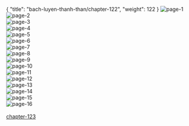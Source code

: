 { "title": "bach-luyen-thanh-than/chapter-122", "weight": 122 }
<img src="bach-luyen-thanh-than_0122_01-b48d529dc6bf58e43e8b6edc76ae6b35.webp" alt="page-1" origin="http://1.bp.blogspot.com/-07JvGyJtaLM/WVYNuqVoTmI/AAAAAAAAroU/Nr4yvIKUELglCn85sN3MCMxWYLFf0Rb0wCHMYCw/2.jpg?imgmax=0"><br/>
<img src="bach-luyen-thanh-than_0122_02-fb407e8a653bc9727ba1e297d0ff6ce0.webp" alt="page-2" origin="http://1.bp.blogspot.com/-fdnGf2fG28s/WVYNwBDgjBI/AAAAAAAAroY/EMfseAaHUYg6yF1b6gbizpTFNPDUmY84ACHMYCw/3.jpg?imgmax=0"><br/>
<img src="bach-luyen-thanh-than_0122_03-518f6243119eaf6c58be34e9a55d40a5.webp" alt="page-3" origin="http://1.bp.blogspot.com/-DX02D5v-K_M/WVYNxd7ywXI/AAAAAAAAroc/94oOOcmvJ84PeP1IoAOR0LCiajob1SmigCHMYCw/4.jpg?imgmax=0"><br/>
<img src="bach-luyen-thanh-than_0122_04-d5e267533d1acf1a226e11de8fa43719.webp" alt="page-4" origin="http://1.bp.blogspot.com/-l3lY6GZeohs/WVYNzYbTJFI/AAAAAAAArog/G5AslZftS1oIDCQ7kGxz05Ea5QWAJdoXQCHMYCw/5.jpg?imgmax=0"><br/>
<img src="bach-luyen-thanh-than_0122_05-114fb9efd2036a62df2cfae6abcb30fb.webp" alt="page-5" origin="http://1.bp.blogspot.com/--K-7QwmY_30/WVYN1k3NFDI/AAAAAAAArok/HlbFfNs4Izcx5qzIn5M3LFVv8M5VH_IygCHMYCw/6.jpg?imgmax=0"><br/>
<img src="bach-luyen-thanh-than_0122_06-266d53d110095151f476c3db5e6d060c.webp" alt="page-6" origin="http://1.bp.blogspot.com/-TuKlmYAcVyI/WVYN3eNblFI/AAAAAAAAroo/c0ZrilNdYJYiIEIdEl25gDPKkNCUjIXKwCHMYCw/7.jpg?imgmax=0"><br/>
<img src="bach-luyen-thanh-than_0122_07-57b979f123e2ecae3067549c352d0641.webp" alt="page-7" origin="http://1.bp.blogspot.com/-sqneTqh_Ixk/WVYN45p697I/AAAAAAAAros/Li8mMnldqDM9YAHqWgz0jiokEgLrIjfgACHMYCw/8.jpg?imgmax=0"><br/>
<img src="bach-luyen-thanh-than_0122_08-d3970945a309c1ae619ede19670e24d9.webp" alt="page-8" origin="http://1.bp.blogspot.com/-ZztyAwfvijE/WVYN6sIgiiI/AAAAAAAArow/zRj5G9j9u1kuN7n0kbPA_V-Q0_MWZTd8gCHMYCw/9.jpg?imgmax=0"><br/>
<img src="bach-luyen-thanh-than_0122_09-ea09e1bc1ecba966fb5d5532126d6006.webp" alt="page-9" origin="http://1.bp.blogspot.com/-fvGXru1ul3g/WVYN8ecjkII/AAAAAAAAro0/okSPZlaviT4Rz7IbZh2nqo9askeEnCofACHMYCw/10.jpg?imgmax=0"><br/>
<img src="bach-luyen-thanh-than_0122_10-860698f162121cc95dc8f3f9bad28bf3.webp" alt="page-10" origin="http://1.bp.blogspot.com/-fIVF-KSiN6M/WVYN9YzeyxI/AAAAAAAAro4/0AiXKdlwRX89SMGxaWpRPL_XPWsTpRq8gCHMYCw/11.jpg?imgmax=0"><br/>
<img src="bach-luyen-thanh-than_0122_11-545a92662f91482907bc7c0dbe93d180.webp" alt="page-11" origin="http://1.bp.blogspot.com/-GQJ2fZ3JYxY/WVYN-SqFu7I/AAAAAAAAro8/oUxbxrDsLZsNW9bbAFI-HwhgoxVo026cwCHMYCw/12.jpg?imgmax=0"><br/>
<img src="bach-luyen-thanh-than_0122_12-e699909ef268217f3a6725e05adda859.webp" alt="page-12" origin="http://1.bp.blogspot.com/-6HzK6m_f9bU/WVYN_hsVUPI/AAAAAAAArpA/j3Jan2kYzowuLmUiW4hx7GApJX4iggWkACHMYCw/13.jpg?imgmax=0"><br/>
<img src="bach-luyen-thanh-than_0122_13-90799606c64041f0c763014815be0b7d.webp" alt="page-13" origin="http://1.bp.blogspot.com/-OwmHr33x1ms/WVYOBf3xTmI/AAAAAAAArpE/iijYh4wjDB4Cy42vD1hxU3qipumCcKWMgCHMYCw/14.jpg?imgmax=0"><br/>
<img src="bach-luyen-thanh-than_0122_14-968537619d9ae5cd9d7806723ac1be23.webp" alt="page-14" origin="http://1.bp.blogspot.com/-H4FjbzqvEe8/WVYOCkCFHtI/AAAAAAAArpI/bo34YVMEprAYKMq4jZgoalxu5WrALMPewCHMYCw/15.jpg?imgmax=0"><br/>
<img src="bach-luyen-thanh-than_0122_15-21e6106a114384c2ce0fd64ce97372f7.webp" alt="page-15" origin="http://1.bp.blogspot.com/-IvuaRulS2xk/WVYODkjnXaI/AAAAAAAArpM/69QZTvDbQGcNqLn3M8PPht_W4I9KvSD2ACHMYCw/16.jpg?imgmax=0"><br/>
<img src="bach-luyen-thanh-than_0122_16-2074c9c6330add98618250a4a3512a61.webp" alt="page-16" origin="http://1.bp.blogspot.com/-oKY2esimfrg/WVYOE-0sfmI/AAAAAAAArpQ/VW0qWbk7VBYqwsfkB3H4puqOUaua80gLwCHMYCw/17.jpg?imgmax=0"><br/>
<br/><a class="nextchap" href="/bach-luyen-thanh-than/chapter-123">chapter-123</a>
